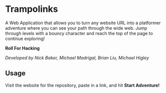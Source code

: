 # Trampolinks
A Web Application that allows you to turn any website URL into a platformer adventure where you can see your path through the wide web. Jump through levels with a bouncy character and reach the top of the page to continue exploring!

**Roll For Hacking**

*Developed by Nick Baker, Michael Madrigal, Brian Liu, Michael Higley*

## Usage
Visit the website for the repository, paste in a link, and hit **Start Adventure!**
